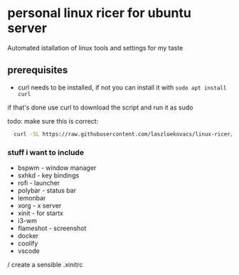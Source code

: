 # personal linux ricer for ubuntu server

Automated istallation of linux tools and settings for my taste

## prerequisites
- curl needs to be installed, if not you can install it with `sudo apt install curl`

if that's done use curl to download the script and run it as sudo

todo: make sure this is correct:
```bash
  curl -SL https://raw.githubusercontent.com/laszloekovacs/linux-ricer/refs/heads/main/install.sh -o rice.sh && ./rice.sh
```

### stuff i want to include
- bspwm - window manager
- sxhkd - key bindings
- rofi - launcher
- polybar - status bar
- lemonbar
- xorg - x server
- xinit - for startx
- i3-wm 
- flameshot - screenshot
- docker
- coolify
- vscode

 / create a sensible .xinitrc
